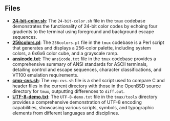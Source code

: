 
## Files
- **[24-bit-color.sh](tools/24-bit-color.sh.driver.md)**: The `24-bit-color.sh` file in the `tmux` codebase demonstrates the functionality of 24-bit color codes by echoing four gradients to the terminal using foreground and background escape sequences.
- **[256colors.pl](tools/256colors.pl.driver.md)**: The `256colors.pl` file in the `tmux` codebase is a Perl script that generates and displays a 256-color palette, including system colors, a 6x6x6 color cube, and a grayscale ramp.
- **[ansicode.txt](tools/ansicode.txt.driver.md)**: The `ansicode.txt` file in the `tmux` codebase provides a comprehensive summary of ANSI standards for ASCII terminals, detailing control and escape sequences, character classifications, and VT100 emulation requirements.
- **[cmp-cvs.sh](tools/cmp-cvs.sh.driver.md)**: The `cmp-cvs.sh` file is a shell script used to compare C and header files in the current directory with those in the OpenBSD source directory for `tmux`, outputting differences to `diff.out`.
- **[UTF-8-demo.txt](tools/UTF-8-demo.txt.driver.md)**: The `UTF-8-demo.txt` file in the `tmux/tools` directory provides a comprehensive demonstration of UTF-8 encoding capabilities, showcasing various scripts, symbols, and typographic elements from different languages and disciplines.
